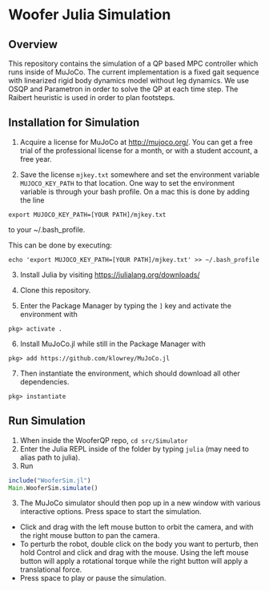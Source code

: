 # Woofer Julia Simulation

## Overview
This repository contains the simulation of a QP based MPC controller which runs inside of MuJoCo. The current implementation is a fixed gait sequence with linearized rigid body dynamics model without leg dynamics. We use OSQP and Parametron in order to solve the QP at each time step. The Raibert heuristic is used in order to plan footsteps.

## Installation for Simulation
1. Acquire a license for MuJoCo at http://mujoco.org/. You can get a free trial of the professional license for a month, or with a student account, a free year.

2. Save the license ```mjkey.txt``` somewhere and set the environment variable ```MUJOCO_KEY_PATH``` to that location. One way to set the environment variable is through your bash profile. On a mac this is done by adding the line
```
export MUJOCO_KEY_PATH=[YOUR PATH]/mjkey.txt
```
to your ~/.bash_profile.

This can be done by executing:
```
echo 'export MUJOCO_KEY_PATH=[YOUR PATH]/mjkey.txt' >> ~/.bash_profile
```

3. Install Julia by visiting https://julialang.org/downloads/

4. Clone this repository.

5. Enter the Package Manager by typing the `]` key and activate the environment with
```shell
pkg> activate .
```

6. Install MuJoCo.jl while still in the Package Manager with  
```shell
pkg> add https://github.com/klowrey/MuJoCo.jl
```

7. Then instantiate the environment, which should download all other dependencies.
```shell
pkg> instantiate
```
## Run Simulation
1. When inside the WooferQP repo, `cd src/Simulator`
2. Enter the Julia REPL inside of the folder by typing `julia` (may need to alias path to julia).
2. Run
```julia
include("WooferSim.jl")
Main.WooferSim.simulate()
```
3. The MuJoCo simulator should then pop up in a new window with various interactive options. Press space to start the simulation.
- Click and drag with the left mouse button to orbit the camera, and with the right mouse button to pan the camera.
- To perturb the robot, double click on the body you want to perturb, then hold Control and click and drag with the mouse. Using the left mouse button will apply a rotational torque while the right button will apply a translational force.
- Press space to play or pause the simulation.
